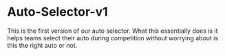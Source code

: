 # Auto-Selector-v1

This is the first version of our auto selector. What this essentially does is it helps teams select their auto during competition without worrying about is this the right auto or not.
